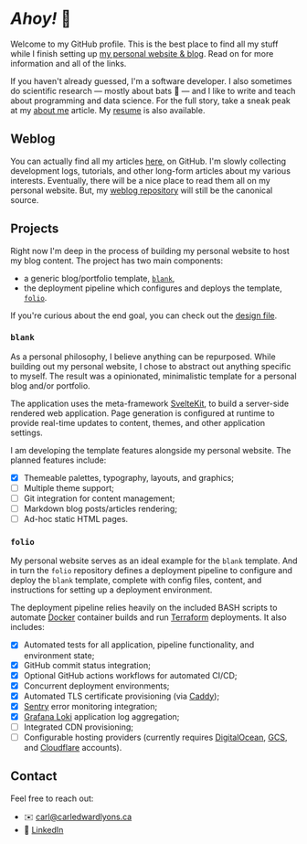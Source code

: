 # *Ahoy!* 👋

Welcome to my GitHub profile.
This is the best place to find all my stuff while I finish setting up
    [my personal website & blog].
Read on for more information and all of the links.

If you haven't already guessed, I'm a software developer.
I also sometimes do scientific research — mostly about bats 🦇 —
and I like to write and teach about programming and data science.
For the full story, take a sneak peak at my [about me] article.
My [resume] is also available.

## Weblog
You can actually find all my articles [here], on GitHub.
I'm slowly collecting development logs, tutorials, and other long-form articles
    about my various interests.
Eventually, there will be a nice place to read them all on my personal website.
But, my [weblog repository] will still be the canonical source.

## Projects
Right now I'm deep in the process of building my personal website to host my
    blog content.
The project has two main components:
- a generic blog/portfolio template, [`blank`],
- the deployment pipeline which configures and deploys the template, [`folio`].

If you're curious about the end goal, you can check out the [design file].

### `blank`
As a personal philosophy, I believe anything can be repurposed.
While building out my personal website, I chose to abstract out anything
    specific to myself.
The result was a opinionated, minimalistic template for a personal blog
    and/or portfolio.

The application uses the meta-framework [SvelteKit], to build a
    server-side rendered web application.
Page generation is configured at runtime to provide real-time updates to
    content, themes, and other application settings.

I am developing the template features alongside my personal website.
The planned features include:
- [x] Themeable palettes, typography, layouts, and graphics;
- [ ] Multiple theme support;
- [ ] Git integration for content management;
- [ ] Markdown blog posts/articles rendering;
- [ ] Ad-hoc static HTML pages.

### `folio`
My personal website serves as an ideal example for the `blank` template.
And in turn the `folio` repository defines a deployment pipeline to configure
    and deploy the `blank` template,
complete with config files, content, and instructions for setting up a
    deployment environment.

The deployment pipeline relies heavily on the included BASH scripts to
    automate [Docker] container builds and run [Terraform] deployments.
It also includes:
- [x] Automated tests for all application, pipeline functionality, and
    environment state;
- [x] GitHub commit status integration;
- [x] Optional GitHub actions workflows for automated CI/CD;
- [x] Concurrent deployment environments;
- [x] Automated TLS certificate provisioning (via [Caddy]);
- [x] [Sentry] error monitoring integration;
- [x] [Grafana Loki] application log aggregation;
- [ ] Integrated CDN provisioning;
- [ ] Configurable hosting providers
(currently requires [DigitalOcean], [GCS], and [Cloudflare] accounts).

## Contact
Feel free to reach out:
- ✉️ carl@carledwardlyons.ca
- 💼 [LinkedIn]

[my personal website & blog]: https://carledwardlyons.ca
[about me]:
    https://github.com/systemcarl/weblog/blob/main/articles/about-me.md
[resume]: https://systemcarl.github.io/profile/resume.html
[here]: https://github.com/systemcarl/weblog/tree/main/articles
[weblog repository]: https://github.com/systemcarl/weblog
[`blank`]: https://github.com/systemcarl/blank
[`folio`]: https://github.com/systemcarl/folio
[design file]: https://www.figma.com/design/TJYtbshPU4K0CoXuYKqtwp/Portfolio?node-id=109-188&t=w7DTuyIlvDiZi8pi-1
[SvelteKit]: https://svelte.dev/docs/kit/introduction
[Docker]: https://www.docker.com/
[Caddy]: https://caddyserver.com/
[Terraform]: https://developer.hashicorp.com/terraform
[Sentry]: https://sentry.io/
[Grafana Loki]: https://grafana.com/oss/loki/
[DigitalOcean]: https://www.digitalocean.com/
[GCS]: https://cloud.google.com/storage
[Cloudflare]: https://www.cloudflare.com/
[LinkedIn]: https://www.linkedin.com/in/celyons
